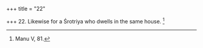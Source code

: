 +++
title = "22"

+++
22. Likewise for a Śrotriya who dwells in the same house. [^13] 


[^13]:  Manu V, 81.
